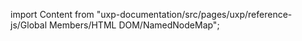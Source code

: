 
import Content from "uxp-documentation/src/pages/uxp/reference-js/Global Members/HTML DOM/NamedNodeMap";

<Content query="product=xd"/>
